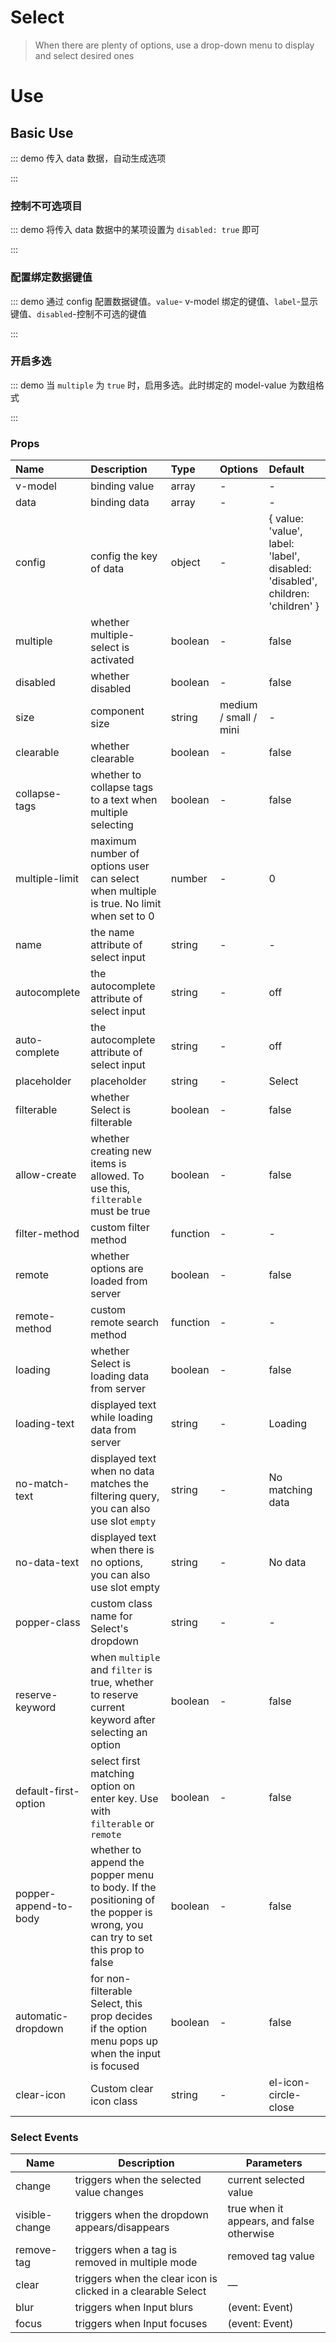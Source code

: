 # Select

> When there are plenty of options, use a drop-down menu to display and select desired ones

# Use

## Basic Use

::: demo 传入 data 数据，自动生成选项

<template>
  <pro-select
    v-model="select"
    :data="data"
  />
</template>

<script>
import { ref } from 'vue'

export default {
  setup() {
    const select = ref('')
    const data = ref([
      { value: 'Go', label: 'go' },
      { value: 'JavaScript', label: 'javascript' },
      { value: 'Python', label: 'python' },
      { value: 'Dart', label: 'dart' },
      { value: 'V', label: 'v' },
    ])

    return {
      select,
      data,
    }
  }
}
</script>

:::

### 控制不可选项目

::: demo 将传入 data 数据中的某项设置为 `disabled: true` 即可

<template>
  <pro-select
    v-model="select1"
    :data="list"
  />
</template>

<script>
import { ref } from 'vue'

export default {
  setup() {
    const select1 = ref('')
    const list = ref([
      { value: 'Go', label: 'go', disabled: true },
      { value: 'JavaScript', label: 'javascript' },
      { value: 'Python', label: 'python' },
      { value: 'Dart', label: 'dart' },
      { value: 'V', label: 'v' },
    ])

    return {
      select1,
      list,
    }
  }
}
</script>

:::

### 配置绑定数据键值

::: demo 通过 config 配置数据键值。`value`- v-model 绑定的键值、`label`-显示键值、`disabled`-控制不可选的键值

<template>
  <pro-select
    v-model="select2"
    :data="data"
    :config="config"
  />
</template>

<script>
import { ref } from 'vue'

export default {
  setup() {
    const select2 = ref('')
    const config = ref({ value: 'label', label: 'value' })
    const data = ref([
      { value: 'Go', label: 'go' },
      { value: 'JavaScript', label: 'javascript' },
      { value: 'Python', label: 'python' },
      { value: 'Dart', label: 'dart' },
      { value: 'V', label: 'v' },
    ])

    return {
      select2,
      config,
      data,
    }
  }
}
</script>

:::

### 开启多选

::: demo 当 `multiple` 为 `true` 时，启用多选。此时绑定的 model-value 为数组格式

<template>
  <pro-select
    v-model="select"
    :data="data"
    multiple
  />
</template>

<script>
import { ref } from 'vue'

export default {
  setup() {
    const select = ref([])
    const data = ref([
      { value: 'Go', label: 'go' },
      { value: 'JavaScript', label: 'javascript' },
      { value: 'Python', label: 'python' },
      { value: 'Dart', label: 'dart' },
      { value: 'V', label: 'v' },
    ])

    return {
      select,
      data,
    }
  }
}
</script>

:::

### Props

| Name                  | Description                                                                                                                 | Type     | Options               | Default                                                                        |
| :-------------------- | :-------------------------------------------------------------------------------------------------------------------------- | :------- | :-------------------- | :----------------------------------------------------------------------------- |
| v-model               | binding value                                                                                                               | array    | -                     | -                                                                              |
| data                  | binding data                                                                                                                | array    | -                     | -                                                                              |
| config                | config the key of data                                                                                                      | object   | -                     | { value: 'value', label: 'label', disabled: 'disabled', children: 'children' } |
| multiple              | whether multiple-select is activated                                                                                        | boolean  | -                     | false                                                                          |
| disabled              | whether disabled                                                                                                            | boolean  | -                     | false                                                                          |
| size                  | component size                                                                                                              | string   | medium / small / mini | -                                                                              |
| clearable             | whether clearable                                                                                                           | boolean  | -                     | false                                                                          |
| collapse-tags         | whether to collapse tags to a text when multiple selecting                                                                  | boolean  | -                     | false                                                                          |
| multiple-limit        | maximum number of options user can select when multiple is true. No limit when set to 0                                     | number   | -                     | 0                                                                              |
| name                  | the name attribute of select input                                                                                          | string   | -                     | -                                                                              |
| autocomplete          | the autocomplete attribute of select input                                                                                  | string   | -                     | off                                                                            |
| auto-complete         | the autocomplete attribute of select input                                                                                  | string   | -                     | off                                                                            |
| placeholder           | placeholder                                                                                                                 | string   | -                     | Select                                                                         |
| filterable            | whether Select is filterable                                                                                                | boolean  | -                     | false                                                                          |
| allow-create          | whether creating new items is allowed. To use this, `filterable` must be true                                               | boolean  | -                     | false                                                                          |
| filter-method         | custom filter method                                                                                                        | function | -                     | -                                                                              |
| remote                | whether options are loaded from server                                                                                      | boolean  | -                     | false                                                                          |
| remote-method         | custom remote search method                                                                                                 | function | -                     | -                                                                              |
| loading               | whether Select is loading data from server                                                                                  | boolean  | -                     | false                                                                          |
| loading-text          | displayed text while loading data from server                                                                               | string   | -                     | Loading                                                                        |
| no-match-text         | displayed text when no data matches the filtering query, you can also use slot `empty`                                      | string   | -                     | No matching data                                                               |
| no-data-text          | displayed text when there is no options, you can also use slot empty                                                        | string   | -                     | No data                                                                        |
| popper-class          | custom class name for Select's dropdown                                                                                     | string   | -                     | -                                                                              |
| reserve-keyword       | when `multiple` and `filter` is true, whether to reserve current keyword after selecting an option                          | boolean  | -                     | false                                                                          |
| default-first-option  | select first matching option on enter key. Use with `filterable` or `remote`                                                | boolean  | -                     | false                                                                          |
| popper-append-to-body | whether to append the popper menu to body. If the positioning of the popper is wrong, you can try to set this prop to false | boolean  | -                     | false                                                                          |
| automatic-dropdown    | for non-filterable Select, this prop decides if the option menu pops up when the input is focused                           | boolean  | -                     | false                                                                          |
| clear-icon            | Custom clear icon class                                                                                                     | string   | -                     | el-icon-circle-close                                                           |

### Select Events

| Name           | Description                                                   | Parameters                                |
| -------------- | ------------------------------------------------------------- | ----------------------------------------- |
| change         | triggers when the selected value changes                      | current selected value                    |
| visible-change | triggers when the dropdown appears/disappears                 | true when it appears, and false otherwise |
| remove-tag     | triggers when a tag is removed in multiple mode               | removed tag value                         |
| clear          | triggers when the clear icon is clicked in a clearable Select | —                                         |
| blur           | triggers when Input blurs                                     | (event: Event)                            |
| focus          | triggers when Input focuses                                   | (event: Event)                            |
